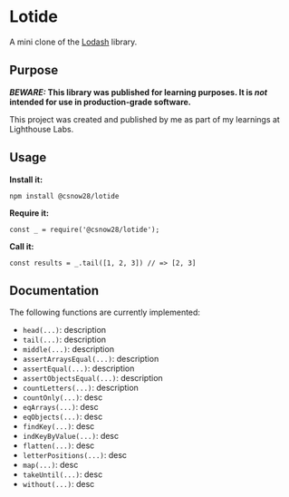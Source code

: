 # Lotide

A mini clone of the [Lodash](https://lodash.com) library.

## Purpose

**_BEWARE:_ This library was published for learning purposes. It is _not_ intended for use in production-grade software.**

This project was created and published by me as part of my learnings at Lighthouse Labs. 

## Usage

**Install it:**

`npm install @csnow28/lotide`

**Require it:**

`const _ = require('@csnow28/lotide');`

**Call it:**

`const results = _.tail([1, 2, 3]) // => [2, 3]`

## Documentation

The following functions are currently implemented:

* `head(...)`: description
* `tail(...)`: description
* `middle(...)`: description
* `assertArraysEqual(...)`: description
* `assertEqual(...)`: description
* `assertObjectsEqual(...)`: description
* `countLetters(...)`: description
* `countOnly(...)`: desc
* `eqArrays(...)`: desc
* `eqObjects(...)`: desc
* `findKey(...)`: desc
* `indKeyByValue(...)`: desc
* `flatten(...)`: desc
* `letterPositions(...)`: desc
* `map(...)`: desc
* `takeUntil(...)`: desc
* `without(...)`: desc